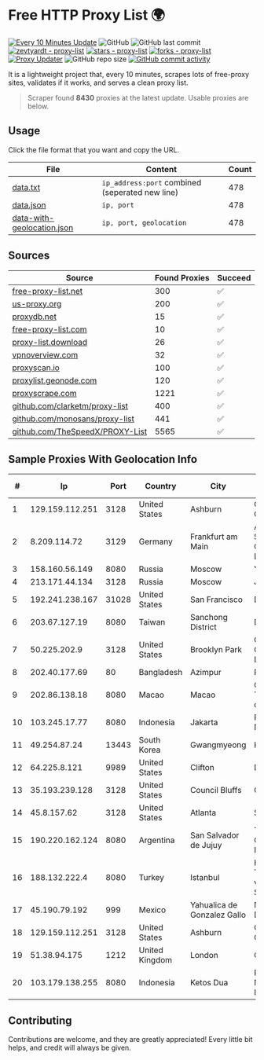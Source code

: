
# Free HTTP Proxy List 🌍

[![Every 10 Minutes Update](https://github.com/mertguvencli/http-proxy-list/actions/workflows/main.yml/badge.svg?branch=main)](https://github.com/mertguvencli/http-proxy-list/actions/workflows/main.yml)
![GitHub](https://img.shields.io/github/license/mertguvencli/http-proxy-list)
![GitHub last commit](https://img.shields.io/github/last-commit/mertguvencli/http-proxy-list)
[![zevtyardt - proxy-list](https://img.shields.io/static/v1?label=zevtyardt&message=proxy-list&color=blue&logo=github)](https://github.com/zevtyardt/proxy-list "Go to GitHub repo")
[![stars - proxy-list](https://img.shields.io/github/stars/zevtyardt/proxy-list?style=social)](https://github.com/zevtyardt/proxy-list)
[![forks - proxy-list](https://img.shields.io/github/forks/zevtyardt/proxy-list?style=social)](https://github.com/zevtyardt/proxy-list)
[![Proxy Updater](https://github.com/zevtyardt/proxy-list/workflows/Proxy%20Updater/badge.svg)](https://github.com/zevtyardt/proxy-list/actions?query=workflow:"Proxy+Updater")
![GitHub repo size](https://img.shields.io/github/repo-size/zevtyardt/proxy-list)
[![GitHub commit activity](https://img.shields.io/github/commit-activity/m/zevtyardt/proxy-list?logo=commits)](https://github.com/zevtyardt/proxy-list/commits/main)

It is a lightweight project that, every 10 minutes, scrapes lots of free-proxy sites, validates if it works, and serves a clean proxy list.

> Scraper found **8430** proxies at the latest update. Usable proxies are below.

## Usage

Click the file format that you want and copy the URL.

|File|Content|Count|
|----|-------|-----|
|[data.txt](https://raw.githubusercontent.com/mertguvencli/http-proxy-list/main/proxy-list/data.txt)|`ip_address:port` combined (seperated new line)|478|
|[data.json](https://raw.githubusercontent.com/mertguvencli/http-proxy-list/main/proxy-list/data.json)|`ip, port`|478|
|[data-with-geolocation.json](https://raw.githubusercontent.com/mertguvencli/http-proxy-list/main/proxy-list/data-with-geolocation.json)|`ip, port, geolocation`|478|

## Sources

|Source|Found Proxies|Succeed|
|------|-------------|-------|
|[free-proxy-list.net](https://free-proxy-list.net)|300|✅|
|[us-proxy.org](https://www.us-proxy.org)|200|✅|
|[proxydb.net](http://proxydb.net)|15|✅|
|[free-proxy-list.com](https://free-proxy-list.com/?page=&port=&type%5B%5D=http&type%5B%5D=https&up_time=0&search=Search)|10|✅|
|[proxy-list.download](https://www.proxy-list.download/HTTP)|26|✅|
|[vpnoverview.com](https://vpnoverview.com/privacy/anonymous-browsing/free-proxy-servers)|32|✅|
|[proxyscan.io](https://www.proxyscan.io)|100|✅|
|[proxylist.geonode.com](https://proxylist.geonode.com/api/proxy-list?limit=300&page=1&sort_by=lastChecked&sort_type=desc&protocols=http,https)|120|✅|
|[proxyscrape.com](https://api.proxyscrape.com/v2/?request=displayproxies&protocol=http&timeout=10000&country=all&ssl=all&anonymity=all)|1221|✅|
|[github.com/clarketm/proxy-list](https://raw.githubusercontent.com/clarketm/proxy-list/master/proxy-list-raw.txt)|400|✅|
|[github.com/monosans/proxy-list](https://raw.githubusercontent.com/monosans/proxy-list/main/proxies/http.txt)|441|✅|
|[github.com/TheSpeedX/PROXY-List](https://raw.githubusercontent.com/TheSpeedX/PROXY-List/master/http.txt)|5565|✅|


## Sample Proxies With Geolocation Info

|#|Ip|Port|Country|City|Internet Service Provider|
|-|--|----|-------|----|-------------------------|
|1|129.159.112.251|3128|United States|Ashburn|Oracle Corporation|
|2|8.209.114.72|3129|Germany|Frankfurt am Main|Alibaba.com Singapore E-Commerce Private Limited|
|3|158.160.56.149|8080|Russia|Moscow|Yandex.Cloud LLC|
|4|213.171.44.134|3128|Russia|Moscow|JSC Comcor|
|5|192.241.238.167|31028|United States|San Francisco|DigitalOcean, LLC|
|6|203.67.127.19|8080|Taiwan|Sanchong District|Digital United Inc.|
|7|50.225.202.9|3128|United States|Brooklyn Park|Comcast Cable Communications, LLC|
|8|202.40.177.69|80|Bangladesh|Azimpur|Ranks ITT|
|9|202.86.138.18|8080|Macao|Macao|Companhia de Telecomunicacoes de Macau|
|10|103.245.17.77|8080|Indonesia|Jakarta|PT Quantum Tera Network|
|11|49.254.87.24|13443|South Korea|Gwangmyeong|Korea Telecom|
|12|64.225.8.121|9989|United States|Clifton|DigitalOcean, LLC|
|13|35.193.239.128|3128|United States|Council Bluffs|Google LLC|
|14|45.8.157.62|3128|United States|Atlanta|ServTech LTD|
|15|190.220.162.124|8080|Argentina|San Salvador de Jujuy|Techtel LMDS Comunicaciones Interactivas S.A.|
|16|188.132.222.4|8080|Turkey|Istanbul|High Speed Telekomunikasyon ve Hab. Hiz. Ltd. Sti.|
|17|45.190.79.192|999|Mexico|Yahualica de Gonzalez Gallo|Meta Networks SA De CV|
|18|129.159.112.251|3128|United States|Ashburn|Oracle Corporation|
|19|51.38.94.175|1212|United Kingdom|London|OVH SAS|
|20|103.179.138.255|8080|Indonesia|Ketos Dua|PT. Fiber Networks Indonesia|



## Contributing

Contributions are welcome, and they are greatly appreciated! Every
little bit helps, and credit will always be given.

